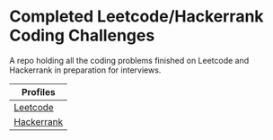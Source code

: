 ﻿# Completed Leetcode/Hackerrank Coding Challenges

A repo holding all the coding problems finished on Leetcode and Hackerrank in preparation for interviews.

| Profiles | 
| ------ |
| [Leetcode](https://leetcode.com/Fraser-Dempster/)|
| [Hackerrank](https://www.hackerrank.com/2331229d)|
